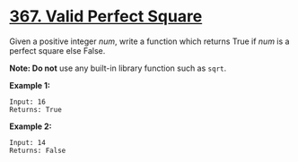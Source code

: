 # [367. Valid Perfect Square](https://leetcode.com/problems/valid-perfect-square/description)
Given a positive integer *num*, write a function which returns True if *num* is a perfect square else False.

**Note: Do not** use any built-in library function such as `sqrt`.

**Example 1:**
```
Input: 16
Returns: True
```
**Example 2:**
```
Input: 14
Returns: False
```